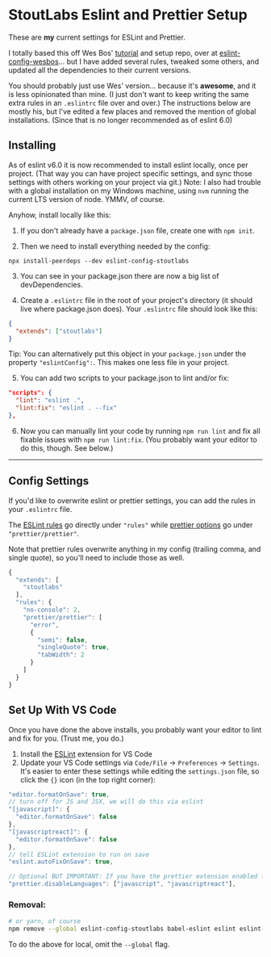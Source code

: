 # StoutLabs Eslint and Prettier Setup

These are **my** current settings for ESLint and Prettier.

I totally based this off Wes Bos' [tutorial](https://www.youtube.com/watch?v=lHAeK8t94as) and setup repo, over at [eslint-config-wesbos](https://github.com/wesbos/eslint-config-wesbos)... but I have added several rules, tweaked some others, and updated all the dependencies to their current versions.

You should probably just use Wes' version... because it's **awesome**, and it is less opinionated than mine. (I just don't want to keep writing the same extra rules in an `.eslintrc` file over and over.) The instructions below are mostly his, but I've edited a few places and removed the mention of global installations. (Since that is no longer recommended as of eslint 6.0)

## Installing

As of eslint v6.0 it is now recommended to install eslint locally, once per project. (That way you can have project specific settings, and sync those settings with others working on your project via git.) Note: I also had trouble with a global installation on my Windows machine, using `nvm` running the current LTS version of node. YMMV, of course.

Anyhow, install locally like this:

1. If you don't already have a `package.json` file, create one with `npm init`.

2. Then we need to install everything needed by the config:

```
npx install-peerdeps --dev eslint-config-stoutlabs
```

3. You can see in your package.json there are now a big list of devDependencies.

4. Create a `.eslintrc` file in the root of your project's directory (it should live where package.json does). Your `.eslintrc` file should look like this:

```json
{
  "extends": ["stoutlabs"]
}
```

Tip: You can alternatively put this object in your `package.json` under the property `"eslintConfig":`. This makes one less file in your project.

5. You can add two scripts to your package.json to lint and/or fix:

```json
"scripts": {
  "lint": "eslint .",
  "lint:fix": "eslint . --fix"
},
```

6. Now you can manually lint your code by running `npm run lint` and fix all fixable issues with `npm run lint:fix`. (You probably want your editor to do this, though. See below.)

---

## Config Settings

If you'd like to overwrite eslint or prettier settings, you can add the rules in your `.eslintrc` file.

The [ESLint rules](https://eslint.org/docs/rules/) go directly under `"rules"` while [prettier options](https://prettier.io/docs/en/options.html) go under `"prettier/prettier"`.

Note that prettier rules overwrite anything in my config (trailing comma, and single quote), so you'll need to include those as well.

```js
{
  "extends": [
    "stoutlabs"
  ],
  "rules": {
    "no-console": 2,
    "prettier/prettier": [
      "error",
      {
        "semi": false,
        "singleQuote": true,
        "tabWidth": 2
      }
    ]
  }
}
```

## Set Up With VS Code

Once you have done the above installs, you probably want your editor to lint and fix for you. (Trust me, you do.)

1. Install the [ESLint](https://marketplace.visualstudio.com/items?itemName=dbaeumer.vscode-eslint) extension for VS Code
2. Update your VS Code settings via `Code/File` → `Preferences` → `Settings`. It's easier to enter these settings while editing the `settings.json` file, so click the `{}` icon (in the top right corner):

```js
"editor.formatOnSave": true,
// turn off for JS and JSX, we will do this via eslint
"[javascript]": {
  "editor.formatOnSave": false
},
"[javascriptreact]": {
  "editor.formatOnSave": false
},
// tell ESLint extension to run on save
"eslint.autoFixOnSave": true,

// Optional BUT IMPORTANT: If you have the prettier extension enabled for other languages like CSS and HTML, turn it off for JS since we are doing it through Eslint already
"prettier.disableLanguages": ["javascript", "javascriptreact"],
```

### Removal:

```sh
# or yarn, of course
npm remove --global eslint-config-stoutlabs babel-eslint eslint eslint-config-prettier eslint-config-airbnb eslint-plugin-html eslint-plugin-prettier eslint-plugin-import eslint-plugin-jsx-a11y eslint-plugin-react prettier eslint-plugin-react-hooks
```

To do the above for local, omit the `--global` flag.
